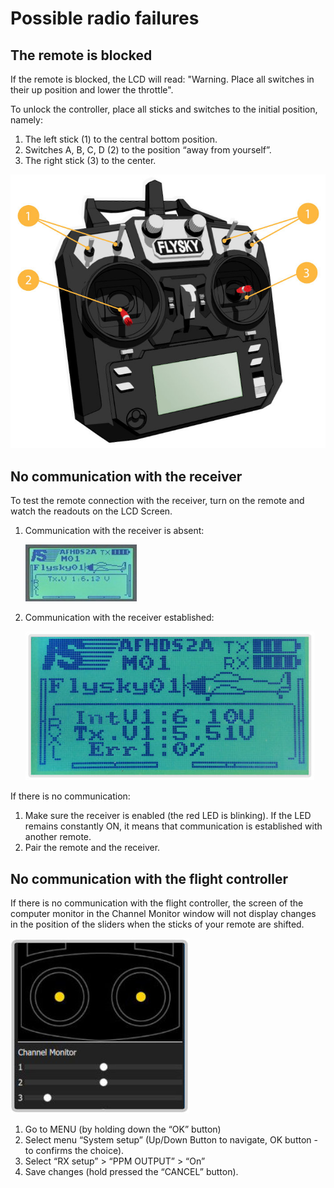 Possible radio failures
==========================================

The remote is blocked
--------------

If the remote is blocked, the LCD will read:
"Warning. Place all switches in their up position and lower the throttle".

To unlock the controller, place all sticks and switches to the initial position, namely:

1. The left stick (1) to the central bottom position.
2. Switches A, B, C, D (2) to the position “away from yourself”.
3. The right stick (3) to the center.

![Blocked remote](../assets/lockradio.jpg)

No communication with the receiver
--------------

To test the remote connection with the receiver, turn on the remote and watch the readouts on the LCD Screen.

1. Communication with the receiver is absent:

    ![No communication with the receiver](../assets/connectionLost.jpg)

2. Communication with the receiver established:

    ![Communication with the receiver OK](../assets/connectionOK.jpg)

If there is no communication:

1. Make sure the receiver is enabled (the red LED is blinking). If the LED remains constantly ON, it means that communication is established with another remote.
2. Pair the remote and the receiver.

No communication with the flight controller
--------------

If there is no communication with the flight controller, the screen of the computer monitor in the Channel Monitor window will not display changes in the position of the sliders when the sticks of your remote are shifted.

![No communication with the flight controller](../assets/notmoveslider.jpg)

1. Go to MENU (by holding down the “OK” button)
2. Select menu “System setup” (Up/Down Button to navigate, OK button - to confirms the choice).
3. Select “RX setup” > “PPM OUTPUT” > “On”
4. Save changes (hold pressed the “CANCEL” button).